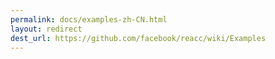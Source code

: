 ```yaml
---
permalink: docs/examples-zh-CN.html
layout: redirect
dest_url: https://github.com/facebook/reacc/wiki/Examples
---
```

